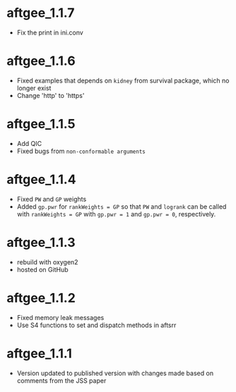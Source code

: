# aftgee_1.1.7
  * Fix the print in ini.conv
# aftgee_1.1.6
  * Fixed examples that depends on `kidney` from survival package, which no longer exist
  * Change 'http' to 'https'
  
# aftgee_1.1.5
  * Add QIC
  * Fixed bugs from `non-conformable arguments`
  
# aftgee_1.1.4
  * Fixed `PW` and `GP` weights
  * Added `gp.pwr` for `rankWeights = GP` so that `PW` and `logrank` can be called with `rankWeights = GP` with `gp.pwr = 1` and `gp.pwr = 0`, respectively.

# aftgee_1.1.3
  * rebuild with oxygen2
  * hosted on GitHub

# aftgee_1.1.2
  * Fixed memory leak messages
  * Use S4 functions to set and dispatch methods in aftsrr

# aftgee_1.1.1
  * Version updated to published version with changes made based on comments from the JSS paper